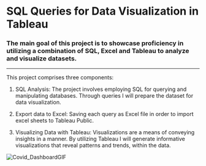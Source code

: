 # SQL Queries for Data Visualization in Tableau 

### The main goal of this project is to showcase proficiency in utilizing a combination of SQL, Excel and Tableau to analyze and visualize datasets. 
----
This project comprises three components:

1. SQL Analysis: The project involves employing SQL for querying and manipulating databases. Through queries I will prepare the dataset for data visualization.

2. Export data to Excel: Saving each query as Excel file in order to import excel sheets to Tableau Public.

3. Visualizing Data with Tableau: Visualizations are a means of conveying insights in a manner. By utilizing Tableau I will generate informative visualizations that reveal patterns and trends, within the data.

![Covid_DashboardGIF](https://github.com/bospink/SQL_Queries_Tableau_Project/assets/126882792/0c53456c-31fb-4889-aad7-02ccee895c2c)


